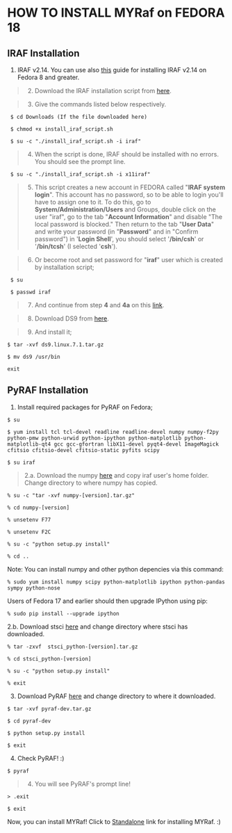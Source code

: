# HOW TO INSTALL MYRaf on FEDORA 18 #

## IRAF Installation ##

  1. IRAF v2.14. You can use also [this](http://gabriel-ip.blogspot.com/2010/06/install-iraf-on-fedora-running-under.html) guide for installing IRAF v2.14 on Fedora 8 and greater.

> 2. Download the IRAF installation script from [here](http://skytux.fedorapeople.org/scripts/install_iraf_script.sh).

> 3. Give the commands listed below respectively.
```
 $ cd Downloads (If the file downloaded here)
```
```
 $ chmod +x install_iraf_script.sh
```
```
 $ su -c "./install_iraf_script.sh -i iraf"
```

> 4. When the script is done, IRAF should be installed with no errors. You should see the prompt line.
```
 $ su -c "./install_iraf_script.sh -i x11iraf"
```

> 5. This script creates a new account in FEDORA called "**IRAF system login**". This account has no password, so to be able to login you'll have to assign one to it. To do this, go to **System/Administration/Users** and Groups, double click on the user "iraf", go to the tab "**Account Information**" and disable "The local password is blocked." Then return to the tab "**User Data**" and write your password (in "**Password**" and in "Confirm password") in '**Login Shell**', you should select '**/bin/csh**' or '**/bin/tcsh**' (I selected '**csh**').

> 6. Or become root and set password for "**iraf**" user which is created by installation script;
```
 $ su
```
```
 $ passwd iraf
```
> 7. And continue from step **4** and **4a** on this [link](http://gabriel-ip.blogspot.com/2010/06/install-iraf-on-fedora-running-under.html).

> 8. Download DS9 from [here](http://hea-www.harvard.edu/RD/ds9/site/Download.html).

> 9. And install it;
```
$ tar -xvf ds9.linux.7.1.tar.gz
```
```
$ mv ds9 /usr/bin
```
```
exit
```

## PyRAF Installation ##
  1. Install required packages for PyRAF on Fedora;
```
$ su
```
```
$ yum install tcl tcl-devel readline readline-devel numpy numpy-f2py python-pmw python-urwid python-ipython python-matplotlib python-matplotlib-qt4 gcc gcc-gfortran libX11-devel pyqt4-devel ImageMagick cfitsio cfitsio-devel cfitsio-static pyfits scipy 
```
```
$ su iraf
```
> 2.a. Download the numpy [here](http://sourceforge.net/projects/numpy/files/latest/download?source=files) and copy iraf user's home folder. Change directory to where numpy has copied.
```
% su -c "tar -xvf numpy-[version].tar.gz"
```
```
% cd numpy-[version]
```
```
% unsetenv F77
```
```
% unsetenv F2C
```
```
% su -c "python setup.py install"
```
```
% cd ..
```

Note: You can install numpy and other python depencies via this command:

```
% sudo yum install numpy scipy python-matplotlib ipython python-pandas sympy python-nose
```

Users of Fedora 17 and earlier should then upgrade IPython using pip:
```
% sudo pip install --upgrade ipython
```

2.b. Download stsci [here](http://www.stsci.edu/institute/software_hardware/pyraf/stsci_python/current/stsci-python-download) and change directory where stsci has downloaded.
```
% tar -zxvf  stsci_python-[version].tar.gz
```

```
% cd stsci_python-[version]
```
```
% su -c "python setup.py install"
```
```
% exit
```
3. Download PyRAF [here](http://stsdas.stsci.edu/download/pyraf/pyraf-dev.tar.gz) and change directory to where it downloaded.

```
$ tar -xvf pyraf-dev.tar.gz
```
```
$ cd pyraf-dev
```
```
$ python setup.py install
```
```
$ exit
```

4. Check PyRAF! :)
```
$ pyraf
```
> 4. You will see PyRAF's prompt line!
```
> .exit
```
```
$ exit
```

Now, you can install MYRaf! Click to [Standalone](Standalone.md) link for installing MYRaf. :)